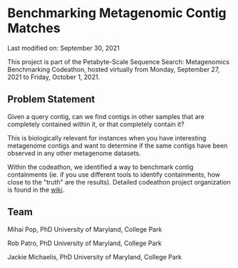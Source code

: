 
# Benchmarking Metagenomic Contig Matches
Last modified on: September 30, 2021

This project is part of the Petabyte-Scale Sequence Search: Metagenomics Benchmarking Codeathon, hosted virtually from Monday, September 27, 2021 to Friday, October 1, 2021. 

## Problem Statement

Given a query contig, can we find contigs in other samples that are completely contained within it, or that completely contain it?

This is biologically relevant for instances when you have interesting metagenome contigs and want to determine if the same contigs have been observed in any other metagenome datasets. 

Within the codeathon, we identified a way to benchmark contig containments (ie. if you use different tools to identify containments, how close to the "truth" are the results). Detailed codeathon project organization is found in the [wiki](https://github.com/NCBI-Codeathons/psss-team2/wiki).


## Team

Mihai Pop, PhD 
University of Maryland, College Park

Rob Patro, PhD
University of Maryland, College Park

Jackie Michaelis, PhD 
University of Maryland, College Park
